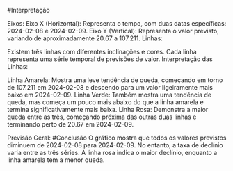 #Interpretação

Eixos:
Eixo X (Horizontal): Representa o tempo, com duas datas específicas: 2024-02-08 e 2024-02-09.
Eixo Y (Vertical): Representa o valor previsto, variando de aproximadamente 20.67 a 107.211.
Linhas:

Existem três linhas com diferentes inclinações e cores. Cada linha representa uma série temporal de previsões de valor.
Interpretação das Linhas:

Linha Amarela: Mostra uma leve tendência de queda, começando em torno de 107.211 em 2024-02-08 e descendo para um valor ligeiramente mais baixo em 2024-02-09.
Linha Verde: Também mostra uma tendência de queda, mas começa um pouco mais abaixo do que a linha amarela e termina significativamente mais baixa.
Linha Rosa: Demonstra a maior queda entre as três, começando próxima das outras duas linhas e terminando perto de 20.67 em 2024-02-09.

Previsão Geral:
#Conclusão
O gráfico mostra que todos os valores previstos diminuem de 2024-02-08 para 2024-02-09. No entanto, a taxa de declínio varia entre as três séries.
A linha rosa indica o maior declínio, enquanto a linha amarela tem a menor queda.
